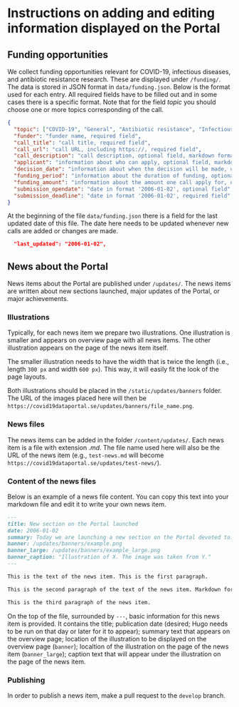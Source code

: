 # Instructions on adding and editing information displayed on the Portal

## Funding opportunities

We collect funding opportunities relevant for COVID-19, infectious diseases, and antibiotic resistance research. These are displayed under `/funding/`. The data is stored in JSON format in `data/funding.json`. Below is the format used for each entry. All required fields have to be filled out and in some cases there is a specific format. Note that for the field *topic* you should choose one or more topics corresponding of the call.

```JSON
{
  "topic": ["COVID-19", "General", "Antibiotic resistance", "Infectious diseases"],
  "funder": "funder name, required field",
  "call_title": "call title, required field",
  "call_url": "call URL, including https://, required field",
  "call_description": "call description, optional field, markdown formatting allowed",
  "applicant": "information about who can apply, optional field, markdown formatting allowed",
  "decision_date": "information about when the decision will be made, optional field",
  "funding_period": "information about the duration of funding, optional field",
  "funding_amount": "information about the amount one call apply for, optional field",
  "submission_opendate": "date in format '2006-01-02', optional field",
  "submission_deadline": "date in format '2006-01-02', required field"
}
```

At the beginning of the file `data/funding.json` there is a field for the last updated date of this file. The date here needs to be updated whenever new calls are added or changes are made.

```JSON
  "last_updated": "2006-01-02",
```

## News about the Portal

News items about the Portal are published under `/updates/`. The news items are written about new sections launched, major updates of the Portal, or major achievements.

### Illustrations

Typically, for each news item we prepare two illustrations. One illustration is smaller and appears on overview page with all news items. The other illustration appears on the page of the news item itself.

The smaller illustration needs to have the width that is twice the length (i.e., length `300 px` and width `600 px`). This way, it will easily fit the look of the page layouts.

Both illustrations should be placed in the `/static/updates/banners` folder. The URL of the images placed here will then be `https://covid19dataportal.se/updates/banners/file_name.png`.

### News files

The news items can be added in the folder `/content/updates/`. Each news item is a file with extension *.md*. The file name used here will also be the URL of the news item (e.g., `test-news.md` will become `https://covid19dataportal.se/updates/test-news/`).

### Content of the news files

Below is an example of a news file content. You can copy this text into your markdown file and edit it to write your own news item.

```Markdown
---
title: New section on the Portal launched
date: 2006-01-02
summary: Today we are launching a new section on the Portal devoted to...
banner: /updates/banners/example.png
banner_large: /updates/banners/example_large.png
banner_caption: "Illustration of X. The image was taken from Y."
---

This is the text of the news item. This is the first paragraph.

This is the second paragraph of the text of the news item. Markdown formatting should be used in the text. For example, you can make a piece of text italic by placing an asterisk at the beginning and end, *like this*. You can make a piece of text bold by placing two asterisks at the beginning and end, **like this**. You can also add a link with square brackets following round round brackets, [like this](https://example.com/data/).

This is the third paragraph of the news item.

```

On the top of the file, surrounded by `---`, basic information for this news item is provided. It contains the title; publication date (desired; Hugo needs to be run on that day or later for it to appear); summary text that appears on the overview page; location of the illustration to be displayed on the overview page (`banner`); localtion of the illustration on the page of the news item (`banner_large`); caption text that will appear under the illustration on the page of the news item.

### Publishing

In order to publish a news item, make a pull request to the `develop` branch.

